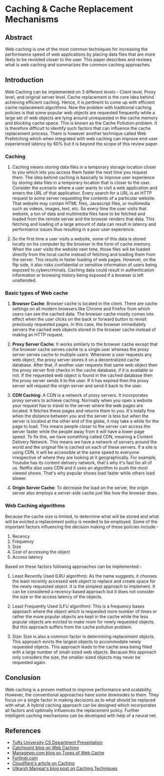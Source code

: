 # **Caching & Cache Replacement Mechanisms**

## **Abstract**

Web caching is one of the most common techniques for increasing the performance speed of web applications by placing data files that are more likely to be revisited closer to the user. This paper describes and reviews what is web caching and summarizes the common caching approaches.

## **Introduction**

Web Caching can be implemented on 3 different levels - Client level, Proxy level, and original server level. Cache replacement is the core idea behind achieving efficient caching. Hence, it is pertinent to come up with efficient cache replacement algorithms. Now the problem with traditional caching policies is that some popular web objects are requested frequently while a large set of web objects are lying around unrequested in the cache memory and blocking cache space. This is known as the Cache Pollution problem. It is therefore difficult to identify such factors that can influence the cache replacement process. There is however another technique called Web Prefetching which when integrated with web caching can improve end-user experienced latency by 60% but it is beyond the scope of this review paper. 


### **Caching**

1. Caching means storing data files in a temporary storage location closer to you which lets you access them faster the next time you request them. The idea behind caching is basically to improve user experience by storing data files in a temporary location that is closer to the user. Consider the scenario where a user wants to visit a web application and enters the URL of that application. Every search for a URL is an HTTP request to some server requesting the contents of a particular website. That website may contain HTML files, Javascript files, or multimedia such as videos, images, text, etc. So every time the user visits that website, a ton of data and multimedia files have to be fetched and loaded from the remote server and the browser renders that data. This fetching and loading of a large amount of data can result in latency and performance issues thus resulting in a poor user experience. 

2. So the first time a user visits a website, some of this data is stored locally on his computer by the browser in the form of cache memory. When the user visits the website next time, those files will be loaded directly from the local cache instead of fetching and loading them from the server. This results in faster loading of web pages. However, on the flip side, it also risks confidential or sensitive information of users being exposed to cybercriminals. Caching data could result in authentication information or browsing history being exposed if a browser is left unattended.

### **Basic types of Web cache**

1. **Browser Cache**: Browser cache is located in the client. There are cache settings on all modern browsers like Chrome and Firefox from which users can see the cached data. The browser cache mostly comes into effect when the user clicks on the back or forward button to revisit previously requested pages. In this case, the browser immediately servers the cached web objects stored in the browser cache instead of making an HTTP request.

2. **Proxy Server Cache**: It works similarly to the browser cache except that the browser cache serves cache to a single user whereas the proxy server serves cache to multiple users. Whenever a user requests any web object, the proxy server stores it on a decentralized cache database. After that, if another user requests that same web object then the proxy server first checks in the cache database, if it is available or not. If the requested web object is found in the cached database then the proxy server sends it to the user. If it has expired then the proxy server will request the origin server and send it back to the user. 

3. **CDN Caching**: A CDN is a network of proxy servers. It incorporates proxy servers to achieve caching. Normally when you open a website your request has to travel to the server where the web pages are located. It fetches these pages and returns them to you. It's totally fine when the distance between you and the server is less but when the server is located at the other end of the globe, it may take a while for the page to load. This means people closer to the server can access the server faster while the people away from it will have a lower page speed. To fix this, we have something called CDN, meaning a Content Delivery Network. This means we have a network of servers around the world and the original file is cached on each of these servers. If a site is using CDN, it will be accessible at the same speed to everyone irrespective of where they are looking at it geographically. For example, Youtube has its content delivery network, that's why it's fast for all of us. Netflix also uses CDN and it uses an algorithm to push the most viewed shows. That's why popular shows load faster while others load slower.

4. **Origin Server Cache**: To decrease the load on the server, the origin server also employs a server-side cache just like how the browser does.

### **Web Caching algorithms**

Because the cache size is limited, to determine what will be stored and what will be evicted a replacement policy is needed to be employed. Some of the important factors influencing the decision making of these policies include:- 

1. Recency
2. Frequency
3. Size
4. Cost of accessing the object
5. Access latency

Based on these factors following approaches can be implemented:-

1. Least Recently Used (LRU algorithm): As the name suggests, it chooses the least recently accessed web object to replace and create space for the newly requested object. It is the simplest approach to implement. It can be considered a recency-based approach but it does not consider the size or the access latency of the objects.

2. Least Frequently Used (LFU algorithm): This is a frequency bases approach where the object which is requested more number of times or rather the more popular objects are kept in the cache while the less popular objects are evicted to make room for newly requested objects. But this approach suffers from the cache pollution problem.

3. Size: Size is also a common factor in determining replacement objects. This approach evicts the largest objects to accommodate newly requested objects. This approach leads to the cache area being filled with a large number of small-sized web objects. Because this approach only considers the size, the smaller-sized objects may never be requested again.


## **Conclusion**
Web caching is a proven method to improve performance and scalability. However, the conventional approaches have some downsides to them. They focus on a single factor in making decisions as to what should be replaced with what. A hybrid caching approach can be designed which incorporates all factors and optimally influences the replacement policy. Further intelligent caching mechanisms can be developed with help of a neural net.


## **References**

* [Tufts University CS Department Presentation](https://www.cs.tufts.edu/comp/117/slides/performance.pdf)
* [Catchpoint blog on Web Caching](https://www.catchpoint.com/blog/web-caching)
* [Managewp.com blog on Types of Web Cache](https://managewp.com/blog/types-of-web-cache)
* [Fortinet.com](https://www.fortinet.com/resources/cyberglossary/what-is-caching)
* [Cloudflare's article on Caching](https://www.cloudflare.com/en-in/learning/cdn/what-is-caching/)
* [Utkarsh Manipal's blog post on Caching Techniques](https://bootcamp.uxdesign.cc/caching-techniques-one-should-know-603e09d2b298)